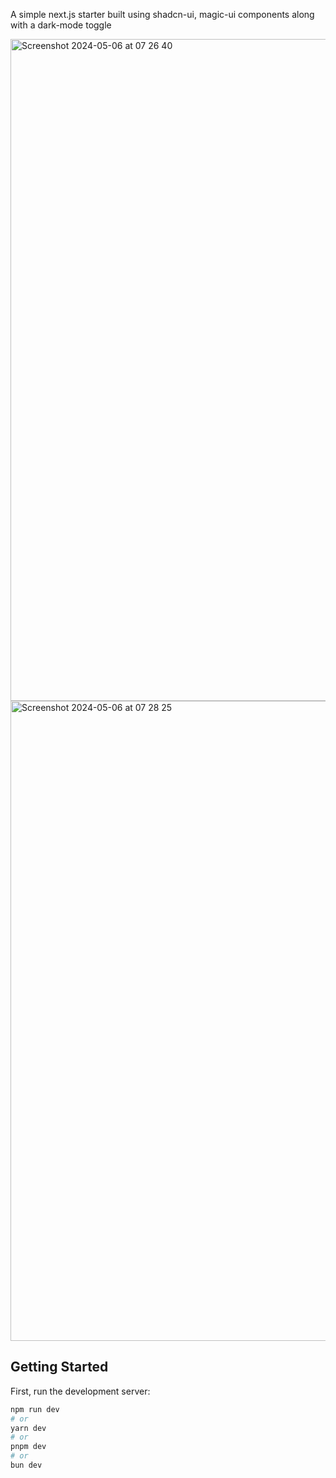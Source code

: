 A simple next.js starter built using shadcn-ui, magic-ui components along with a dark-mode toggle


<img width="1059" alt="Screenshot 2024-05-06 at 07 26 40" src="https://github.com/rajeshdavidbabu/next-magic-ui-starter/assets/15684795/1e722e40-ff48-4a34-80c6-45fcaf170508">
<img width="1024" alt="Screenshot 2024-05-06 at 07 28 25" src="https://github.com/rajeshdavidbabu/next-magic-ui-starter/assets/15684795/0eb482d5-2678-4df5-b284-e17b9babc778">


## Getting Started

First, run the development server:

```bash
npm run dev
# or
yarn dev
# or
pnpm dev
# or
bun dev
```

